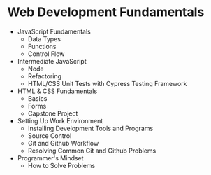 # Web Development Fundamentals

- JavaScript Fundamentals 
  - Data Types
  - Functions
  - Control Flow
- Intermediate JavaScript 
  - Node
  - Refactoring
  - HTML/CSS Unit Tests with Cypress Testing Framework 
- HTML & CSS Fundamentals 
  - Basics
  - Forms
  - Capstone Project
- Setting Up Work Environment 
  - Installing Development Tools and Programs
  - Source Control
  - Git and Github Workflow
  - Resolving Common Git and Github Problems
- Programmer's Mindset 
  - How to Solve Problems
